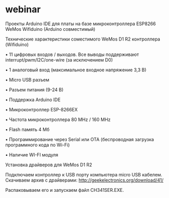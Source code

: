 # webinar
Проекты Arduino IDE для платы на базе микроконтроллера ESP8266 WeMos Wifiduino (Arduino совместимый)

Технические характеристики соместимого WeMos D1 R2 контроллера (Wifiduino)

• 11 цифровых входов / выходов. Все выводы поддерживают interrupt/pwm/I2C/one-wire (за исключением D0)

• 1 аналоговый вход (максимальное входное напряжение 3,3 В)

• Micro USB разъем

• Разъем питания (9-24 В)

• Поддержка Arduino IDE

• Микроконтроллер ESP-8266EX

• Частота микроконтроллера 80 MHz / 160 MHz

• Flash память 4 Мб

• Программирование через Serial или OTA (беспроводная загрузка программного кода по Wi-Fi)

• Наличие WI-FI модуля

Установка драйверов для WeMos D1 R2

Подключаем контроллер к USB порту компьютера micro USB кабелем.
Скачиваем архив с драйверами:
http://geekelectronics.org/download/41/

Распаковываем его и запускаем файл CH341SER.EXE.
